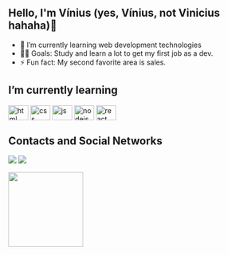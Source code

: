 ## Hello, I'm Vínius (yes, Vínius, not Vinicius hahaha)👋

- 🌱 I’m currently learning web development technologies
- 💪🏼 Goals: Study and learn a lot to get my first job as a dev.
- ⚡ Fun fact: My second favorite area is sales.

## I’m currently learning
<div style="display: inline_block">
  <img align="center" alt="html" height="30" width="40" src="https://cdn.jsdelivr.net/gh/devicons/devicon/icons/html5/html5-original.svg" />
  <img align="center" alt="css" height="30" width="40" src="https://cdn.jsdelivr.net/gh/devicons/devicon/icons/css3/css3-original.svg" />
  <img align="center" alt="js" height="30" width="40" src="https://cdn.jsdelivr.net/gh/devicons/devicon/icons/javascript/javascript-original.svg" />
  <img align="center" alt="nodejs" height="30" width="40" src="https://cdn.jsdelivr.net/gh/devicons/devicon/icons/nodejs/nodejs-original.svg" />
  <img align="center" alt="react" height="30" width="40" src="https://cdn.jsdelivr.net/gh/devicons/devicon/icons/react/react-original.svg" />
</div>

## Contacts and Social Networks
<a href="https://www.linkedin.com/in/viniussanti/"><img src="https://img.shields.io/badge/LinkedIn-0077B5?style=for-the-badge&logo=linkedin&logoColor=white" target="_blank"/></a>
<a href="https://www.instagram.com/santivinius/"><img src="https://img.shields.io/badge/Instagram-E4405F?style=for-the-badge&logo=instagram&logoColor=white" target="_blank"/></a>

<img src="https://c.wallhere.com/photos/88/d9/code_JavaScript-1333179.jpg!d" widht="50" height="150"/>

